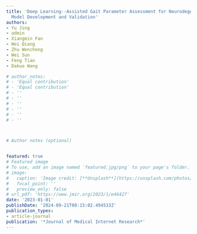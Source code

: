 ```yaml
---
title: 'Deep Learning--Assisted Gait Parameter Assessment for Neurodegenerative Diseases:
  Model Development and Validation'
authors:
- Yu Jing
- admin
- Xiangmin Fan
- Wei Qiang
- Zhu Wencheng
- Wei Sun
- Feng Tian
- Dakuo Wang

# author_notes:
# - 'Equal contribution'
# - 'Equal contribution'
# - ''
# - ''
# - ''
# - ''
# - ''
# - ''



# Author notes (optional)


featured: true
# Featured image
# To use, add an image named `featured.jpg/png` to your page's folder.
# image:
#   caption: 'Image credit: [**Unsplash**](https://unsplash.com/photos/pLCdAaMFLTE)'
#   focal_point: ''
#   preview_only: false
# url_pdf: 'https://www.jmir.org/2023/1/e46427'
date: '2023-01-01'
publishDate: '2024-09-21T08:15:02.494533Z'
publication_types:
- article-journal
publication: '*Journal of Medical Internet Research*'
---
```

